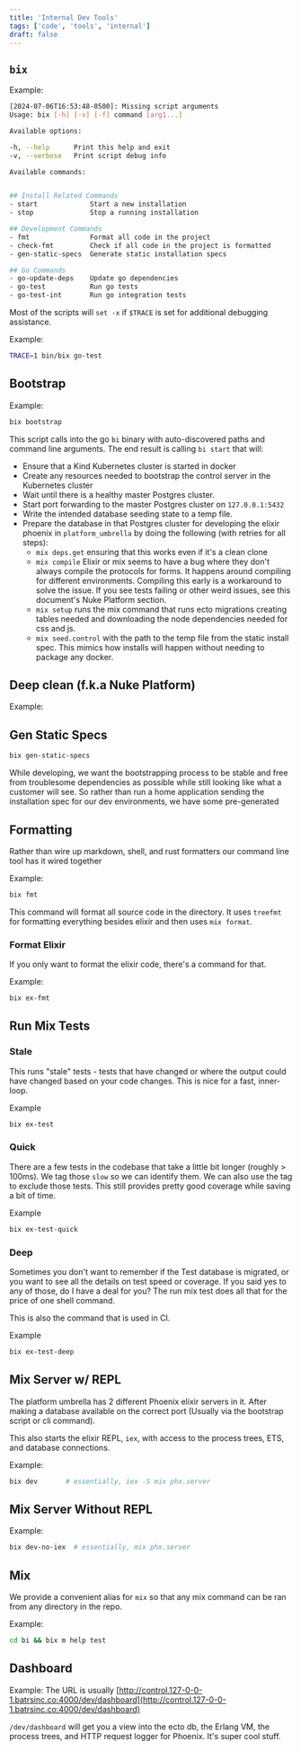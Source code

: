 ```yaml
---
title: 'Internal Dev Tools'
tags: ['code', 'tools', 'internal']
draft: false
---
```


## `bix`

Example:

```sh
[2024-07-06T16:53:48-0500]: Missing script arguments
Usage: bix [-h] [-v] [-f] command [arg1...]

Available options:

-h, --help      Print this help and exit
-v, --verbose   Print script debug info

Available commands:


## Install Related Commands
- start             Start a new installation
- stop              Stop a running installation

## Development Commands
- fmt               Format all code in the project
- check-fmt         Check if all code in the project is formatted
- gen-static-specs  Generate static installation specs

## Go Commands
- go-update-deps    Update go dependencies
- go-test           Run go tests
- go-test-int       Run go integration tests
```

Most of the scripts will `set -x` if `$TRACE` is set for additional debugging
assistance.

Example:

```sh
TRACE=1 bin/bix go-test
```

## Bootstrap

Example:

```sh
bix bootstrap
```

This script calls into the go `bi` binary with auto-discovered paths and command
line arguments. The end result is calling `bi start` that will:

- Ensure that a Kind Kubernetes cluster is started in docker
- Create any resources needed to bootstrap the control server in the Kubernetes
  cluster
- Wait until there is a healthy master Postgres cluster.
- Start port forwarding to the master Postgres cluster on `127.0.0.1:5432`
- Write the intended database seeding state to a temp file.
- Prepare the database in that Postgres cluster for developing the elixir
  phoenix in `platform_umbrella` by doing the following (with retries for all
  steps):
  - `mix deps.get` ensuring that this works even if it's a clean clone
  - `mix compile` Elixir or mix seems to have a bug where they don't always
    compile the protocols for forms. It happens around compiling for different
    environments. Compiling this early is a workaround to solve the issue. If
    you see tests failing or other weird issues, see this document's Nuke
    Platform section.
  - `mix setup` runs the mix command that runs ecto migrations creating tables
    needed and downloading the node dependencies needed for css and js.
  - `mix seed.control` with the path to the temp file from the static install
    spec. This mimics how installs will happen without needing to package any
    docker.

## Deep clean (f.k.a Nuke Platform)

Example:

## Gen Static Specs

```sh
bix gen-static-specs
```

While developing, we want the bootstrapping process to be stable and free from
troublesome dependencies as possible while still looking like what a customer
will see. So rather than run a home application sending the installation spec
for our dev environments, we have some pre-generated

## Formatting

Rather than wire up markdown, shell, and rust formatters our command line tool
has it wired together

Example:

```sh
bix fmt
```

This command will format all source code in the directory. It uses `treefmt` for
formatting everything besides elixir and then uses `mix format`.

### Format Elixir

If you only want to format the elixir code, there's a command for that.

Example:

```sh
bix ex-fmt
```

## Run Mix Tests

### Stale

This runs "stale" tests - tests that have changed or where the output could have
changed based on your code changes. This is nice for a fast, inner-loop.

Example

```sh
bix ex-test
```

### Quick

There are a few tests in the codebase that take a little bit longer (roughly >
100ms). We tag those `slow` so we can identify them. We can also use the tag to
exclude those tests. This still provides pretty good coverage while saving a bit
of time.

Example

```sh
bix ex-test-quick
```

### Deep

Sometimes you don't want to remember if the Test database is migrated, or you
want to see all the details on test speed or coverage. If you said yes to any of
those, do I have a deal for you? The run mix test does all that for the price of
one shell command.

This is also the command that is used in CI.

Example

```sh
bix ex-test-deep
```

## Mix Server w/ REPL

The platform umbrella has 2 different Phoenix elixir servers in it. After making
a database available on the correct port (Usually via the bootstrap script or
cli command).

This also starts the elixir REPL, `iex`, with access to the process trees, ETS,
and database connections.

Example:

```sh
bix dev       # essentially, iex -S mix phx.server
```

## Mix Server Without REPL

Example:

```sh
bix dev-no-iex  # essentially, mix phx.server
```

## Mix

We provide a convenient alias for `mix` so that any mix command can be ran from
any directory in the repo.

Example:

```sh
cd bi && bix m help test
```

## Dashboard

Example: The URL is usually
[http://control.127-0-0-1.batrsinc.co:4000/dev/dashboard](http://control.127-0-0-1.batrsinc.co:4000/dev/dashboard)

`/dev/dashboard` will get you a view into the ecto db, the Erlang VM, the process
trees, and HTTP request logger for Phoenix. It's super cool stuff.
